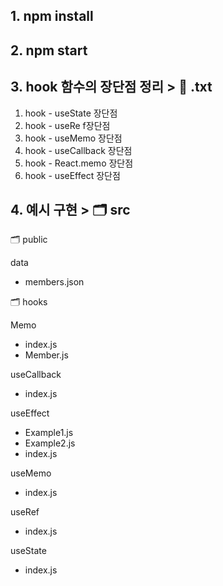 ## 1. npm install

## 2. npm start

## 3. hook 함수의 장단점 정리 > 📃 .txt

1. hook - useState 장단점
2. hook - useRe f장단점
3. hook - useMemo 장단점
4. hook - useCallback 장단점
5. hook - React.memo 장단점
6. hook - useEffect 장단점

## 4. 예시 구현 > 🗂️ src

🗂️ public

data

- members.json

🗂️ hooks   

Memo

- index.js
- Member.js

useCallback

- index.js

useEffect

- Example1.js
- Example2.js
- index.js

useMemo

- index.js

useRef

- index.js

useState

- index.js
